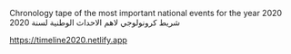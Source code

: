 Chronology tape of the most important national events for the year 2020
شريط كرونولوجي لاهم الاحداث الوطنية لسنة 2020

https://timeline2020.netlify.app
